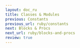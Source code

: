 ```yaml
---
layout: doc_ru
title: Classes & Modules
previous: Constants
previous_url: ruby/constants
next: Blocks & Procs
next_url: ruby/blocks-and-procs
review: true
---
```


